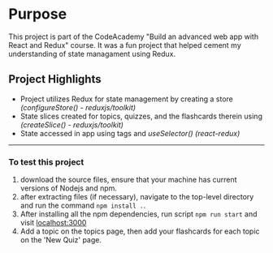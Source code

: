 # Purpose
This project is part of the CodeAcademy "Build an advanced web app with React and Redux" course. It was a fun project that helped cement my understanding of state managament using Redux. 


## Project Highlights
- Project utilizes Redux for state management by creating a store *(configureStore() - reduxjs/toolkit)*
- State slices created for topics, quizzes, and the flashcards therein using *(createSlice() - reduxjs/toolkit)*
- State accessed in app using <Provider> tags and *useSelector()* *(react-redux)*
---
### To test this project
1. download the source files, ensure that your machine has current versions of Nodejs and npm.
2. after extracting files (if necessary), navigate to the top-level directory and run the command `npm install .`.
3. After installing all the npm dependencies, run script `npm run start` and visit [localhost:3000](127.0.1:3000)
4. Add a topic on the topics page, then add your flashcards for each topic on the 'New Quiz' page. 
